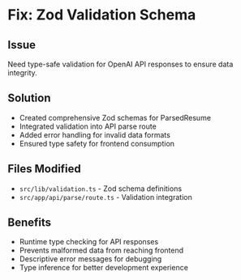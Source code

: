 # Fix: Zod Validation Schema

## Issue
Need type-safe validation for OpenAI API responses to ensure data integrity.

## Solution
- Created comprehensive Zod schemas for ParsedResume
- Integrated validation into API parse route
- Added error handling for invalid data formats
- Ensured type safety for frontend consumption

## Files Modified
- `src/lib/validation.ts` - Zod schema definitions
- `src/app/api/parse/route.ts` - Validation integration

## Benefits
- Runtime type checking for API responses
- Prevents malformed data from reaching frontend
- Descriptive error messages for debugging
- Type inference for better development experience